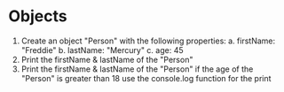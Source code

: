 # Objects

1. Create an object "Person" with the following properties:
   a. firstName: "Freddie"
   b. lastName: "Mercury"
   c. age: 45
2. Print the firstName & lastName of the "Person"
3. Print the firstName & lastName of the "Person" if the age of the "Person" is greater than 18 use the console.log function for the print
